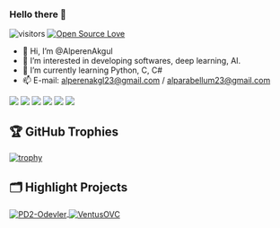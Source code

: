 ### Hello there 👋
![visitors](https://visitor-badge.laobi.icu/badge?page_id=AlperenAkgul.AlperenAkgul)
[![Open Source Love](https://badges.frapsoft.com/os/v1/open-source.svg?v=102)](https://github.com/ellerbrock/open-source-badge/)

- 👋 Hi, I’m @AlperenAkgul
- 👀 I’m interested in developing softwares, deep learning, AI.
- 🌱 I’m currently learning Python, C, C#
- 📫 E-mail: alperenakgl23@gmail.com / alparabellum23@gmail.com

![](https://img.shields.io/badge/OS-Windows-informational?style=flat&logo=windows&logoColor=white&color=6aa6f8)
![](https://img.shields.io/badge/Editor-VS_Code-informational?style=flat&logo=visual-studio-code&logoColor=white&color=6aa6f8)
![](https://img.shields.io/badge/Code-Python-informational?style=flat&logo=Python&logoColor=white&color=6aa6f8)
![](https://img.shields.io/badge/Code-CSharp-informational?style=flat&logo=CSharp&logoColor=white&color=6aa6f8)
![](https://img.shields.io/badge/Code-C-informational?style=flat&logo=C&logoColor=white&color=6aa6f8)
![](https://img.shields.io/badge/Unity-informational?style=flat&logo=unity&logoColor=white&color=6aa6f8)


## 🏆 GitHub Trophies
[![trophy](https://github-profile-trophy.vercel.app/?username=AlperenAkgul&theme=nord&column=7)](https://github.com/ryo-ma/github-profile-trophy)


## 🗂️ Highlight Projects
<a href="https://github.com/AlperenAkgul/PD2-Odevler">
  <img align="center" src="https://github-readme-stats.vercel.app/api/pin/?username=AlperenAkgul&repo=PD2-Odevler_icons=true&line_height=27&title_color=6aa6f8&text_color=8a919a&icon_color=6aa6f8&bg_color=22272e" alt="PD2-Odevler" />
</a>

<a href="https://github.com/AlperenAkgul/VentusOVC">
  <img align="center" src="https://github-readme-stats.vercel.app/api/pin/?username=AlperenAkgul&repo=VentusOVC&show_icons=true&line_height=27&title_color=6aa6f8&text_color=8a919a&icon_color=6aa6f8&bg_color=22272e" alt="VentusOVC" />
</a>


<!---
AlperenAkgul/AlperenAkgul is a ✨ special ✨ repository because its `README.md` (this file) appears on your GitHub profile.
You can click the Preview link to take a look at your changes.
--->
